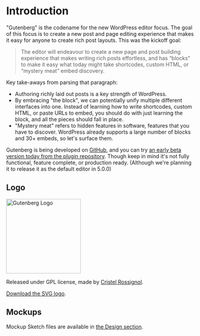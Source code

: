 # Introduction

"Gutenberg" is the codename for the new WordPress editor focus. The goal of this focus is to create a new post and page editing experience that makes it easy for anyone to create rich post layouts. This was the kickoff goal:

> The editor will endeavour to create a new page and post building experience that makes writing rich posts effortless, and has “blocks” to make it easy what today might take shortcodes, custom HTML, or “mystery meat” embed discovery.

Key take-aways from parsing that paragraph:

- Authoring richly laid out posts is a key strength of WordPress.
- By embracing "the block", we can potentially unify multiple different interfaces into one. Instead of learning how to write shortcodes, custom HTML, or paste URLs to embed, you should do with just learning the block, and all the pieces should fall in place.
- "Mystery meat" refers to hidden features in software, features that you have to discover. WordPress already supports a large number of blocks and 30+ embeds, so let's surface them.

Gutenberg is being developed on [GitHub](https://github.com/WordPress/gutenberg), and you can try [an early beta version today from the plugin repository](https://wordpress.org/plugins/gutenberg/). Though keep in mind it's not fully functional, feature complete, or production ready. (Although we're planning it to release it as the default editor in 5.0.0)

## Logo
<img width="200px" src="https://raw.githubusercontent.com/WordPress/gutenberg/master/docs/final-g-wapuu-black.svg?sanitize=true" alt="Gutenberg Logo" />

Released under GPL license, made by [Cristel Rossignol](https://twitter.com/cristelrossi).

[Download the SVG logo](https://github.com/WordPress/gutenberg/blob/master/docs/final-g-wapuu-black.svg).

## Mockups

Mockup Sketch files are available in <a href="https://wordpress.org/gutenberg/handbook/reference/design-principles/#more-resources">the Design section</a>.
